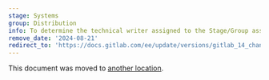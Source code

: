 ```yaml
---
stage: Systems
group: Distribution
info: To determine the technical writer assigned to the Stage/Group associated with this page, see https://about.gitlab.com/handbook/product/ux/technical-writing/#assignments
remove_date: '2024-08-21'
redirect_to: 'https://docs.gitlab.com/ee/update/versions/gitlab_14_changes.html'
---
```


This document was moved to [another location](https://docs.gitlab.com/ee/update/versions/gitlab_14_changes.html).

<!-- This redirect file can be deleted after 2024-08-21. -->
<!-- Redirects that point to other docs in the same project expire in three months. -->
<!-- Redirects that point to docs in a different project or site (for example, link is not relative and starts with `https:`) expire in one year. -->
<!-- Before deletion, see: https://docs.gitlab.com/ee/development/documentation/redirects.html -->

